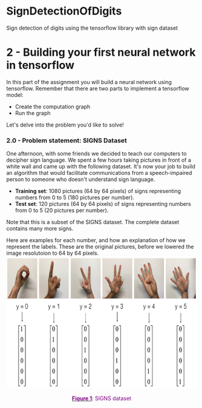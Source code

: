 # SignDetectionOfDigits
Sign detection of digits using the tensorflow library with sign dataset

# 2 - Building your first neural network in tensorflow

In this part of the assignment you will build a neural network using tensorflow. Remember that there are two parts to implement a tensorflow model:

- Create the computation graph
- Run the graph

Let's delve into the problem you'd like to solve!

### 2.0 - Problem statement: SIGNS Dataset

One afternoon, with some friends we decided to teach our computers to decipher sign language. We spent a few hours taking pictures in front of a white wall and came up with the following dataset. It's now your job to build an algorithm that would facilitate communications from a speech-impaired person to someone who doesn't understand sign language.

- **Training set**: 1080 pictures (64 by 64 pixels) of signs representing numbers from 0 to 5 (180 pictures per number).
- **Test set**: 120 pictures (64 by 64 pixels) of signs representing numbers from 0 to 5 (20 pictures per number).

Note that this is a subset of the SIGNS dataset. The complete dataset contains many more signs.

Here are examples for each number, and how an explanation of how we represent the labels. These are the original pictures, before we lowered the image resolutoion to 64 by 64 pixels.
<img src="images/hands.png" style="width:800px;height:350px;"><caption><center> <u><font color='purple'> **Figure 1**</u><font color='purple'>: SIGNS dataset <br> <font color='black'> </center>

